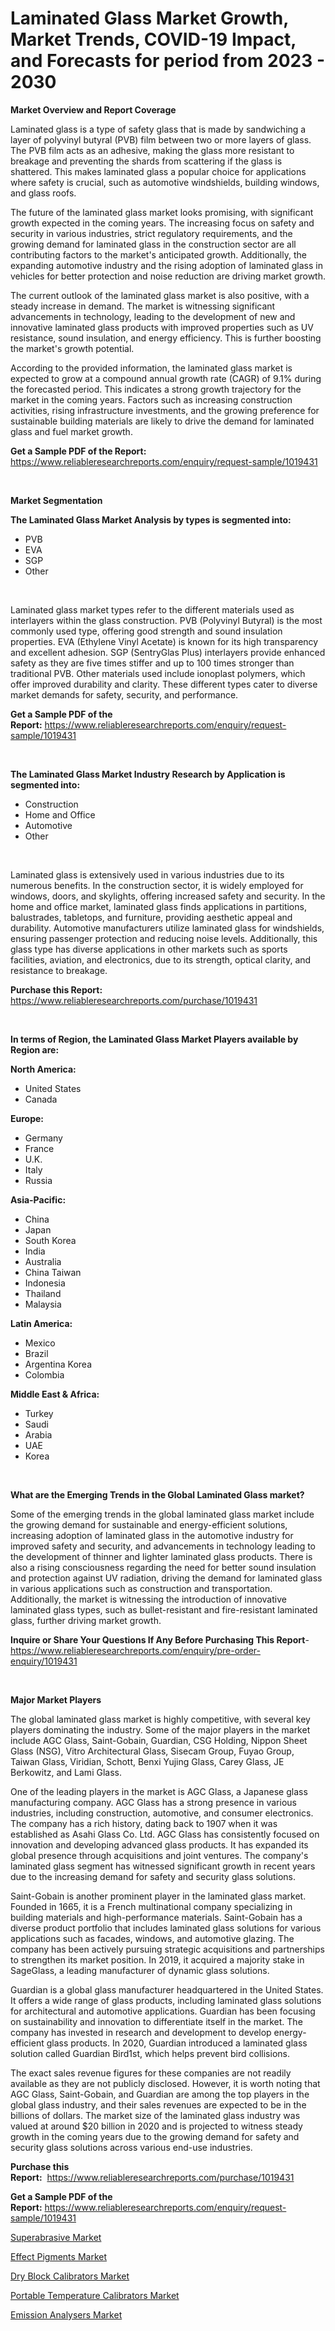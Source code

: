 <p><h1>Laminated Glass Market Growth, Market Trends, COVID-19 Impact, and Forecasts for period from 2023 - 2030</h1></p><p><strong>Market Overview and Report Coverage</strong></p>
<p><p>Laminated glass is a type of safety glass that is made by sandwiching a layer of polyvinyl butyral (PVB) film between two or more layers of glass. The PVB film acts as an adhesive, making the glass more resistant to breakage and preventing the shards from scattering if the glass is shattered. This makes laminated glass a popular choice for applications where safety is crucial, such as automotive windshields, building windows, and glass roofs.</p><p>The future of the laminated glass market looks promising, with significant growth expected in the coming years. The increasing focus on safety and security in various industries, strict regulatory requirements, and the growing demand for laminated glass in the construction sector are all contributing factors to the market's anticipated growth. Additionally, the expanding automotive industry and the rising adoption of laminated glass in vehicles for better protection and noise reduction are driving market growth.</p><p>The current outlook of the laminated glass market is also positive, with a steady increase in demand. The market is witnessing significant advancements in technology, leading to the development of new and innovative laminated glass products with improved properties such as UV resistance, sound insulation, and energy efficiency. This is further boosting the market's growth potential.</p><p>According to the provided information, the laminated glass market is expected to grow at a compound annual growth rate (CAGR) of 9.1% during the forecasted period. This indicates a strong growth trajectory for the market in the coming years. Factors such as increasing construction activities, rising infrastructure investments, and the growing preference for sustainable building materials are likely to drive the demand for laminated glass and fuel market growth.</p></p>
<p><strong>Get a Sample PDF of the Report:</strong> <a href="https://www.reliableresearchreports.com/enquiry/request-sample/1019431">https://www.reliableresearchreports.com/enquiry/request-sample/1019431</a></p>
<p>&nbsp;</p>
<p><strong>Market Segmentation</strong></p>
<p><strong>The Laminated Glass Market Analysis by types is segmented into:</strong></p>
<p><ul><li>PVB</li><li>EVA</li><li>SGP</li><li>Other</li></ul></p>
<p>&nbsp;</p>
<p><p>Laminated glass market types refer to the different materials used as interlayers within the glass construction. PVB (Polyvinyl Butyral) is the most commonly used type, offering good strength and sound insulation properties. EVA (Ethylene Vinyl Acetate) is known for its high transparency and excellent adhesion. SGP (SentryGlas Plus) interlayers provide enhanced safety as they are five times stiffer and up to 100 times stronger than traditional PVB. Other materials used include ionoplast polymers, which offer improved durability and clarity. These different types cater to diverse market demands for safety, security, and performance.</p></p>
<p><strong>Get a Sample PDF of the Report:</strong>&nbsp;<a href="https://www.reliableresearchreports.com/enquiry/request-sample/1019431">https://www.reliableresearchreports.com/enquiry/request-sample/1019431</a></p>
<p>&nbsp;</p>
<p><strong>The Laminated Glass Market Industry Research by Application is segmented into:</strong></p>
<p><ul><li>Construction</li><li>Home and Office</li><li>Automotive</li><li>Other</li></ul></p>
<p>&nbsp;</p>
<p><p>Laminated glass is extensively used in various industries due to its numerous benefits. In the construction sector, it is widely employed for windows, doors, and skylights, offering increased safety and security. In the home and office market, laminated glass finds applications in partitions, balustrades, tabletops, and furniture, providing aesthetic appeal and durability. Automotive manufacturers utilize laminated glass for windshields, ensuring passenger protection and reducing noise levels. Additionally, this glass type has diverse applications in other markets such as sports facilities, aviation, and electronics, due to its strength, optical clarity, and resistance to breakage.</p></p>
<p><strong>Purchase this Report:</strong>&nbsp; <a href="https://www.reliableresearchreports.com/purchase/1019431">https://www.reliableresearchreports.com/purchase/1019431</a></p>
<p>&nbsp;</p>
<p><strong>In terms of Region, the Laminated Glass Market Players available by Region are:</strong></p>
<p>
    <p> <strong> North America: </strong>
        <ul>
            <li>United States</li>
            <li>Canada</li>
        </ul>
        </p> 
    <p> <strong> Europe: </strong>
        <ul>
            <li>Germany</li>
            <li>France</li>
            <li>U.K.</li>
            <li>Italy</li>
            <li>Russia</li>
        </ul>
        </p> 
    <p> <strong> Asia-Pacific: </strong>
        <ul>
            <li>China</li>
            <li>Japan</li>
            <li>South Korea</li>
            <li>India</li>
            <li>Australia</li>
            <li>China Taiwan</li>
            <li>Indonesia</li>
            <li>Thailand</li>
            <li>Malaysia</li>
        </ul>
        </p> 
    <p> <strong> Latin America: </strong>
        <ul>
            <li>Mexico</li>
            <li>Brazil</li>
            <li>Argentina Korea</li>
            <li>Colombia</li>
        </ul>
        </p> 
    <p> <strong> Middle East & Africa: </strong>
        <ul>
            <li>Turkey</li>
            <li>Saudi</li>
            <li>Arabia</li>
            <li>UAE</li>
            <li>Korea</li>
        </ul>
    </p>
    </p>
<p>&nbsp;</p>
<p><strong>What are the Emerging Trends in the Global Laminated Glass market?</strong></p>
<p><p>Some of the emerging trends in the global laminated glass market include the growing demand for sustainable and energy-efficient solutions, increasing adoption of laminated glass in the automotive industry for improved safety and security, and advancements in technology leading to the development of thinner and lighter laminated glass products. There is also a rising consciousness regarding the need for better sound insulation and protection against UV radiation, driving the demand for laminated glass in various applications such as construction and transportation. Additionally, the market is witnessing the introduction of innovative laminated glass types, such as bullet-resistant and fire-resistant laminated glass, further driving market growth.</p></p>
<p><strong>Inquire or Share Your Questions If Any Before Purchasing This Report</strong>- <a href="https://www.reliableresearchreports.com/enquiry/pre-order-enquiry/1019431">https://www.reliableresearchreports.com/enquiry/pre-order-enquiry/1019431</a></p>
<p>&nbsp;</p>
<p><strong>Major Market Players</strong></p>
<p><p>The global laminated glass market is highly competitive, with several key players dominating the industry. Some of the major players in the market include AGC Glass, Saint-Gobain, Guardian, CSG Holding, Nippon Sheet Glass (NSG), Vitro Architectural Glass, Sisecam Group, Fuyao Group, Taiwan Glass, Viridian, Schott, Benxi Yujing Glass, Carey Glass, JE Berkowitz, and Lami Glass.</p><p>One of the leading players in the market is AGC Glass, a Japanese glass manufacturing company. AGC Glass has a strong presence in various industries, including construction, automotive, and consumer electronics. The company has a rich history, dating back to 1907 when it was established as Asahi Glass Co. Ltd. AGC Glass has consistently focused on innovation and developing advanced glass products. It has expanded its global presence through acquisitions and joint ventures. The company's laminated glass segment has witnessed significant growth in recent years due to the increasing demand for safety and security glass solutions.</p><p>Saint-Gobain is another prominent player in the laminated glass market. Founded in 1665, it is a French multinational company specializing in building materials and high-performance materials. Saint-Gobain has a diverse product portfolio that includes laminated glass solutions for various applications such as facades, windows, and automotive glazing. The company has been actively pursuing strategic acquisitions and partnerships to strengthen its market position. In 2019, it acquired a majority stake in SageGlass, a leading manufacturer of dynamic glass solutions.</p><p>Guardian is a global glass manufacturer headquartered in the United States. It offers a wide range of glass products, including laminated glass solutions for architectural and automotive applications. Guardian has been focusing on sustainability and innovation to differentiate itself in the market. The company has invested in research and development to develop energy-efficient glass products. In 2020, Guardian introduced a laminated glass solution called Guardian Bird1st, which helps prevent bird collisions.</p><p>The exact sales revenue figures for these companies are not readily available as they are not publicly disclosed. However, it is worth noting that AGC Glass, Saint-Gobain, and Guardian are among the top players in the global glass industry, and their sales revenues are expected to be in the billions of dollars. The market size of the laminated glass industry was valued at around $20 billion in 2020 and is projected to witness steady growth in the coming years due to the growing demand for safety and security glass solutions across various end-use industries.</p></p>
<p><strong>Purchase this Report:</strong>&nbsp;&nbsp;<a href="https://www.reliableresearchreports.com/purchase/1019431">https://www.reliableresearchreports.com/purchase/1019431</a></p>
<p></p>
<p><strong>Get a Sample PDF of the Report:</strong>&nbsp;<a href="https://www.reliableresearchreports.com/enquiry/request-sample/1019431">https://www.reliableresearchreports.com/enquiry/request-sample/1019431</a></p>
<p><p><a href="https://github.com/NorbertYates/Market-Research-Report-List-2/blob/main/superabrasive-market.md">Superabrasive Market</a></p><p><a href="https://github.com/RoccoManning/Market-Research-Report-List-2/blob/main/effect-pigments-market.md">Effect Pigments Market</a></p><p><a href="https://medium.com/@rajuchacharp23/dry-block-calibrators-nbsp-market-focuses-on-market-share-size-and-projected-forecast-till-2030-87d5fba54540">Dry Block Calibrators Market</a></p><p><a href="https://medium.com/@mahimohanrp23/portable-temperature-calibrators-market-competitive-analysis-market-trends-and-forecast-to-2030-912f3e6972fe">Portable Temperature Calibrators Market</a></p><p><a href="https://medium.com/@prakrishnarp23/emission-analysers-market-share-evolution-and-market-growth-trends-2023-2030-1071d8b6eef6">Emission Analysers Market</a></p></p>